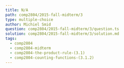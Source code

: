 ```yaml
---
title: N/A
path: comp2804/2015-fall-midterm/3
type: multiple-choice
author: Michiel Smid
question: comp2804/2015-fall-midterm/3/question.ts
solution: comp2804/2015-fall-midterm/3/solution.md
tags:
  - comp2804
  - comp2804-midterm
  - comp2804-the-product-rule-(3.1)
  - comp2804-counting-functions-(3.1.2)
---
```

